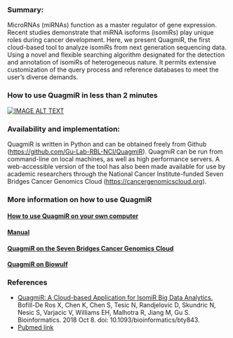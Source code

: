 ### Summary:
MicroRNAs (miRNAs) function as a master regulator of gene expression. Recent studies demonstrate that miRNA isoforms (isomiRs) play unique roles during cancer development. Here, we present QuagmiR, the first cloud-based tool to analyze isomiRs from next generation sequencing data. Using a novel and flexible searching algorithm designated for the detection and annotation of isomiRs of heterogeneous nature. It permits extensive customization of the query process and reference databases to meet the user’s diverse demands. 

### How to use QuagmiR in less than 2 minutes

[![IMAGE ALT TEXT](http://img.youtube.com/vi/QxBkisDwI8A/0.jpg)](http://www.youtube.com/watch?v=QxBkisDwI8A "How to use QuagmiR in less than 2 minutes")

### Availability and implementation:
QuagmiR is written in Python and can be obtained freely from Github (https://github.com/Gu-Lab-RBL-NCI/QuagmiR). QuagmiR can be run from command-line on local machines, as well as high performance servers. A web-accessible version of the tool has also been made available for use by academic researchers through the National Cancer Institute-funded Seven Bridges Cancer Genomics Cloud (https://cancergenomicscloud.org).

### More information on how to use QuagmiR

#### [How to use QuagmiR on your own computer](https://github.com/Gu-Lab-RBL-NCI/QuagmiR/wiki/How-to-use-QuagmiR-on-your-own-computer)
#### [Manual](https://github.com/Gu-Lab-RBL-NCI/QuagmiR/wiki/Manual)
#### [QuagmiR on the Seven Bridges Cancer Genomics Cloud](https://github.com/Gu-Lab-RBL-NCI/QuagmiR/wiki/QuagmiR-on-the-Seven-Bridges-Cancer-Genomics-Cloud-%28CGC%29)
#### [QuagmiR on Biowulf](https://github.com/Gu-Lab-RBL-NCI/QuagmiR/wiki/QuagmiR-on-Biowulf)


### References
- [QuagmiR: A Cloud-based Application for IsomiR Big Data Analytics.](https://academic.oup.com/bioinformatics/advance-article/doi/10.1093/bioinformatics/bty843/5123434)
Bofill-De Ros X, Chen K, Chen S, Tesic N, Randjelovic D, Skundric N, Nesic S, Varjacic V, Williams EH, Malhotra R, Jiang M, Gu S. Bioinformatics. 2018 Oct 8. doi: 10.1093/bioinformatics/bty843.
- [Pubmed link](https://www.ncbi.nlm.nih.gov/pubmed/30295744)
